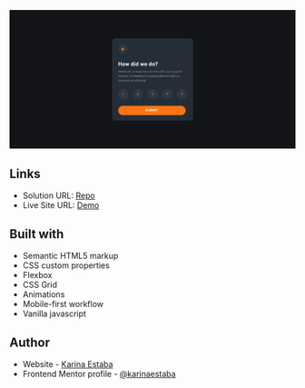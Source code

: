 ![](./screenshot.png)

## Links

- Solution URL: [Repo](https://github.com/karinaestaba/interactive-rating-component)
- Live Site URL: [Demo](https://karinaestaba.github.io/interactive-rating-component)

## Built with

- Semantic HTML5 markup
- CSS custom properties
- Flexbox
- CSS Grid
- Animations
- Mobile-first workflow
- Vanilla javascript

## Author

- Website - [Karina Estaba](https://karina-estaba.gitlab.io/directorio-repositorios/)
- Frontend Mentor profile - [@karinaestaba](https://www.frontendmentor.io/profile/karinaestaba)